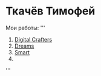 # Ткачёв Тимофей
Мои работы:
'''
1. [Digital Crafters](https://timofey-tk.github.io/Digital%20Crafters/)
2. [Dreams](https://timofey-tk.github.io/Dreams/)
3. [Smart](https://timofey-tk.github.io/Smart/)
4. 
'''
